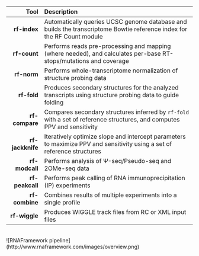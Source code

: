 Tool              | Description
----------------: | :------------
__rf-index__      | Automatically queries UCSC genome database and builds the transcriptome Bowtie reference index for the RF Count module
__rf-count__      | Performs reads pre-processing and mapping (where needed), and calculates per-base RT-stops/mutations and coverage
__rf-norm__       | Performs whole-transcriptome normalization of structure probing data
__rf-fold__       | Produces secondary structures for the analyzed transcripts using structure probing data to guide folding
__rf-compare__    | Compares secondary structures inferred by ``rf-fold`` with a set of reference structures, and computes PPV and sensitivity
__rf-jackknife__     | Iteratively optimize slope and intercept parameters to maximize PPV and sensitivity using a set of reference structures
__rf-modcall__    | Performs analysis of &Psi;-seq/Pseudo-seq and 2OMe-seq data
__rf-peakcall__   | Performs peak calling of RNA immunoprecipitation (IP) experiments
__rf-combine__    | Combines results of multiple experiments into a single profile
__rf-wiggle__    | Produces WIGGLE track files from RC or XML input files

<br/>
![RNAFramework pipeline](http://www.rnaframework.com/images/overview.png)